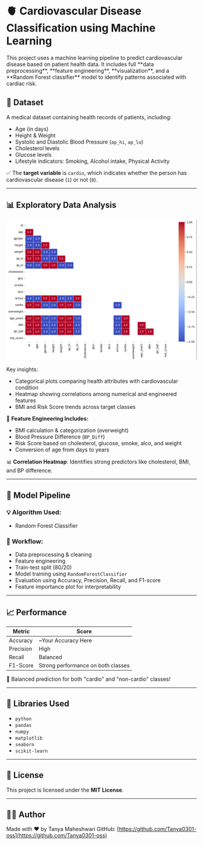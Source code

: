 # 🫀 Cardiovascular Disease Classification using Machine Learning

This project uses a machine learning pipeline to predict cardiovascular disease based on patient health data. It includes full \*\*data preprocessing\*\*, \*\*feature engineering\*\*, \*\*visualization\*\*, and a \*\*Random Forest classifier\*\* model to identify patterns associated with cardiac risk.

## 📁 Dataset

A medical dataset containing health records of patients, including:

- Age (in days)
- Height & Weight
- Systolic and Diastolic Blood Pressure (`ap_hi`, `ap_lo`)
- Cholesterol levels
- Glucose levels
- Lifestyle indicators: Smoking, Alcohol intake, Physical Activity

✅ The **target variable** is `cardio`, which indicates whether the person has cardiovascular disease (`1`) or not (`0`).

---

## 📊 Exploratory Data Analysis
![Correlation Heatmap](heatmap.png)


Key insights:

- Categorical plots comparing health attributes with cardiovascular condition
- Heatmap showing correlations among numerical and engineered features
- BMI and Risk Score trends across target classes

📌 **Feature Engineering Includes:**

- BMI calculation & categorization (overweight)
- Blood Pressure Difference (`BP_Diff`)
- Risk Score based on cholesterol, glucose, smoke, alco, and weight
- Conversion of age from days to years

📊 **Correlation Heatmap**: Identifies strong predictors like cholesterol, BMI, and BP difference.

---

## 🤖 Model Pipeline

### 💡 Algorithm Used:

- Random Forest Classifier

### 🧪 Workflow:

- Data preprocessing & cleaning
- Feature engineering
- Train-test split (80/20)
- Model training using `RandomForestClassifier`
- Evaluation using Accuracy, Precision, Recall, and F1-score
- Feature importance plot for interpretability

---

## 📈 Performance

| Metric    | Score                              |
| --------- | ---------------------------------- |
| Accuracy  | \~Your Accuracy Here               |
| Precision | High                               |
| Recall    | Balanced                           |
| F1-Score  | Strong performance on both classes |

📌 Balanced prediction for both "cardio" and "non-cardio" classes!

---

## 🧠 Libraries Used

- `python`
- `pandas`
- `numpy`
- `matplotlib`
- `seaborn`
- `scikit-learn`

---

## 📄 License

This project is licensed under the **MIT License**.

---

## 🙋‍♂️ Author

Made with ❤️ by Tanya Maheshwari
GitHub: [https://github.com/Tanya0301-oss](https://github.com/Tanya0301-oss)
